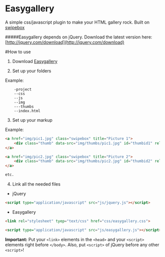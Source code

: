 Easygallery
===========

A simple css/javascript plugin to make your HTML gallery rock.
Built on [swipebox](http://github.com/brutaldesign/swipebox)

#####Easygallery depends on jQuery. Download the latest version here: [http://jquery.com/download](http://jquery.com/download)

#How to use

1) Download [Easygallery](https://github.com/fonorobert/easygallery/archive/master.zip)

2) Set up your folders

Example:
```
    -project
    --css
    --js
    --img
    ---thumbs
    --index.html
```
	
3) Set up your markup

Example:
```html
<a href="img/pic1.jpg" class="swipebox" title="Picture 1">
	<div class="thumb" data-src="img/thumbs/pic1.jpg" id="thumbid1" rel="gallery-1"></div>
</a>

<a href="img/pic2.jpg" class="swipebox" title="Picture 2">
	<div class="thumb" data-src="img/thumbs/pic2.jpg" id="thumbid2" rel="gallery-1"></div>
</a>

etc.
```

4) Link all the needed files
- jQuery
```html
<script type="application/javascript" src="js/jquery.js"></script>
```

- Easygallery
```html
<link rel="stylesheet" tyep="text/css" href="css/easygallery.css">

<script type="application/javascript" src="js/easygallery.js"></script>
```
**Important:** Put your ```<link>``` elements in the ```<head>``` and your ```<script>``` elements right before ```</body>```.
Also, put ```<script>``` of jQuery before any other ```<script>```!
